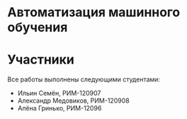 # Автоматизация машинного обучения
# Участники
Все работы выполнены следующими студентами:
- Ильин Семён, РИМ-120907
- Александр Медовиков, РИМ-120908
- Алёна Гринько, РИМ-12096
